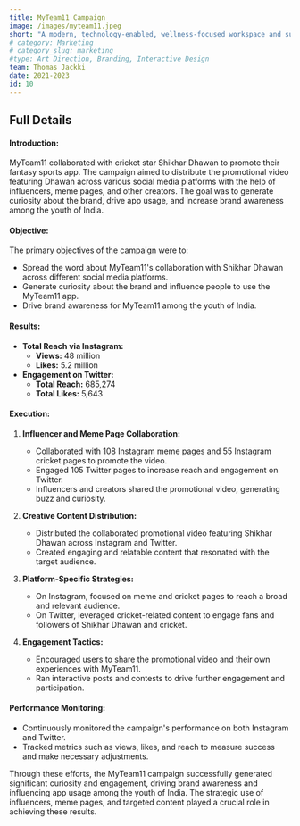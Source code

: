```yaml
---
title: MyTeam11 Campaign 
image: /images/myteam11.jpeg
short: "A modern, technology-enabled, wellness-focused workspace and sustainable office…"
# category: Marketing
# category_slug: marketing
#type: Art Direction, Branding, Interactive Design
team: Thomas Jackki
date: 2021-2023
id: 10
---
```


## Full Details

<!-- ### Project Information
- **Client:** John Smith
- **Start:** Dec 18, 2022
- **Ending:** Mar 18, 2023
- **Website:** [bslthemes.com](https://bslthemes.com)

### Gallery
![image](/images/project-2-2-1200x982.jpg)
![image](/images/project-2-1200x988.jpg)
![image](/images/project-4.jpg)
![image](/images/project-3-1200x750.jpg)
![image](/images/project-1-1080x800.jpg)
![image](/images/project-8-1080x800.jpg) -->


#### Introduction:
MyTeam11 collaborated with cricket star Shikhar Dhawan to promote their fantasy sports app. The campaign aimed to distribute the promotional video featuring Dhawan across various social media platforms with the help of influencers, meme pages, and other creators. The goal was to generate curiosity about the brand, drive app usage, and increase brand awareness among the youth of India.

#### Objective:
The primary objectives of the campaign were to:
- Spread the word about MyTeam11's collaboration with Shikhar Dhawan across different social media platforms.
- Generate curiosity about the brand and influence people to use the MyTeam11 app.
- Drive brand awareness for MyTeam11 among the youth of India.

#### Results:
- **Total Reach via Instagram:**
  - **Views:** 48 million
  - **Likes:** 5.2 million
- **Engagement on Twitter:**
  - **Total Reach:** 685,274
  - **Total Likes:** 5,643

#### Execution:

1. **Influencer and Meme Page Collaboration:**
   - Collaborated with 108 Instagram meme pages and 55 Instagram cricket pages to promote the video.
   - Engaged 105 Twitter pages to increase reach and engagement on Twitter.
   - Influencers and creators shared the promotional video, generating buzz and curiosity.

2. **Creative Content Distribution:**
   - Distributed the collaborated promotional video featuring Shikhar Dhawan across Instagram and Twitter.
   - Created engaging and relatable content that resonated with the target audience.

3. **Platform-Specific Strategies:**
   - On Instagram, focused on meme and cricket pages to reach a broad and relevant audience.
   - On Twitter, leveraged cricket-related content to engage fans and followers of Shikhar Dhawan and cricket.

4. **Engagement Tactics:**
   - Encouraged users to share the promotional video and their own experiences with MyTeam11.
   - Ran interactive posts and contests to drive further engagement and participation.

#### Performance Monitoring:
- Continuously monitored the campaign's performance on both Instagram and Twitter.
- Tracked metrics such as views, likes, and reach to measure success and make necessary adjustments.

Through these efforts, the MyTeam11 campaign successfully generated significant curiosity and engagement, driving brand awareness and influencing app usage among the youth of India. The strategic use of influencers, meme pages, and targeted content played a crucial role in achieving these results.
